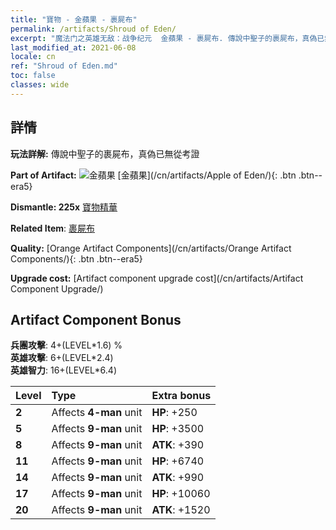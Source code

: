 ```yaml
---
title: "寶物 - 金蘋果 - 裹屍布"
permalink: /artifacts/Shroud of Eden/
excerpt: "魔法门之英雄无敌：战争纪元  金蘋果 - 裹屍布. 傳說中聖子的裹屍布，真偽已無從考證"
last_modified_at: 2021-06-08
locale: cn
ref: "Shroud of Eden.md"
toc: false
classes: wide
---
```




## 詳情

 **玩法詳解:** 傳說中聖子的裹屍布，真偽已無從考證

 **Part of Artifact:** ![金蘋果](/images/t/icon_artifact_49.png) [金蘋果](/cn/artifacts/Apple of Eden/){: .btn .btn--era5}

 **Dismantle: 225x** [寶物精華](/cn/Items/con_905/)

 **Related Item**: [裹屍布](/cn/Items/art_187/)

 **Quality:** [Orange Artifact Components](/cn/artifacts/Orange Artifact Components/){: .btn .btn--era5}

 **Upgrade cost:** [Artifact component upgrade cost](/cn/artifacts/Artifact Component Upgrade/)

## Artifact Component Bonus

  **兵團攻擊**: 4+(LEVEL\*1.6) %<br/>**英雄攻擊**: 6+(LEVEL\*2.4)<br/>**英雄智力**: 16+(LEVEL\*6.4)

  |  Level  | Type |    Extra bonus  | 
  |:--------|:-----|:----------------| 
  | **2** | Affects **4-man** unit | **HP**: +250 | 
  | **5** | Affects **9-man** unit | **HP**: +3500 | 
  | **8** | Affects **9-man** unit | **ATK**: +390 | 
  | **11** | Affects **9-man** unit | **HP**: +6740 | 
  | **14** | Affects **9-man** unit | **ATK**: +990 | 
  | **17** | Affects **9-man** unit | **HP**: +10060 | 
  | **20** | Affects **9-man** unit | **ATK**: +1520 | 
